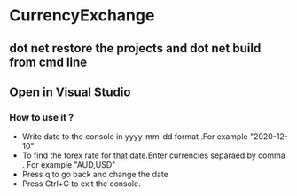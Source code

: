 # CurrencyExchange

## dot net restore the projects and dot net build from cmd line
## Open in Visual Studio

### How to use it ?
- Write date to the console in yyyy-mm-dd format .For example "2020-12-10"
- To find the forex rate for that date.Enter currencies separaed by comma . For example "AUD,USD"
- Press q to go back and change the date
- Press Ctrl+C to exit the console.
